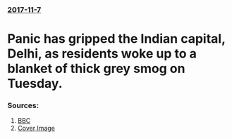 ### [2017-11-7](/news/2017/11/7/index.md)

# Panic has gripped the Indian capital, Delhi, as residents woke up to a blanket of thick grey smog on Tuesday. 




### Sources:

1. [BBC](http://www.bbc.com/news/world-asia-india-41896676)
1. [Cover Image](https://ichef-1.bbci.co.uk/news/1024/cpsprodpb/13FD2/production/_98647818_10335b64-6198-44ed-aea7-1d1c205e09dc.jpg)
